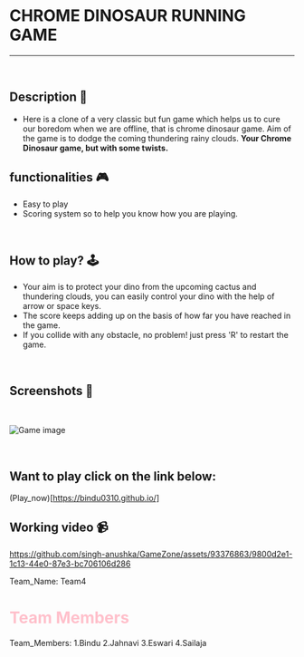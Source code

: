 # **CHROME DINOSAUR RUNNING GAME**

---

<br>

## **Description 📃** 
- Here is a clone of a very classic but fun game which helps us to cure our boredom when we are offline, that is chrome dinosaur game. Aim of the game is to dodge the coming thundering rainy clouds.
**Your Chrome Dinosaur game, but with some twists.**


## **functionalities 🎮** 
- Easy to play
- Scoring system so to help you know how you are playing.
<br>

## **How to play? 🕹️**
- Your aim is to protect your dino from the upcoming cactus and thundering clouds, you can easily control your dino with the help of arrow or space keys.
- The score keeps adding up on the basis of how far you have reached in the game.
- If you collide with any obstacle, no problem! just press 'R' to restart the game.

<br>

## **Screenshots 📸**

<br>

![Game image](../../assets/images/Chrome_dinosaur_runner.png)

<br>

## **Want to play click on the link below:**
(Play_now)[https://bindu0310.github.io/]

## **Working video 📹**
<!-- add your working video over here -->



https://github.com/singh-anushka/GameZone/assets/93376863/9800d2e1-1c13-44e0-87e3-bc706106d286

Team_Name: Team4
<html>
  <head>
    <h1 style="color:pink";>Team Members</h1>
  </head>
</html>
Team_Members:
1.Bindu
2.Jahnavi
3.Eswari
4.Sailaja

